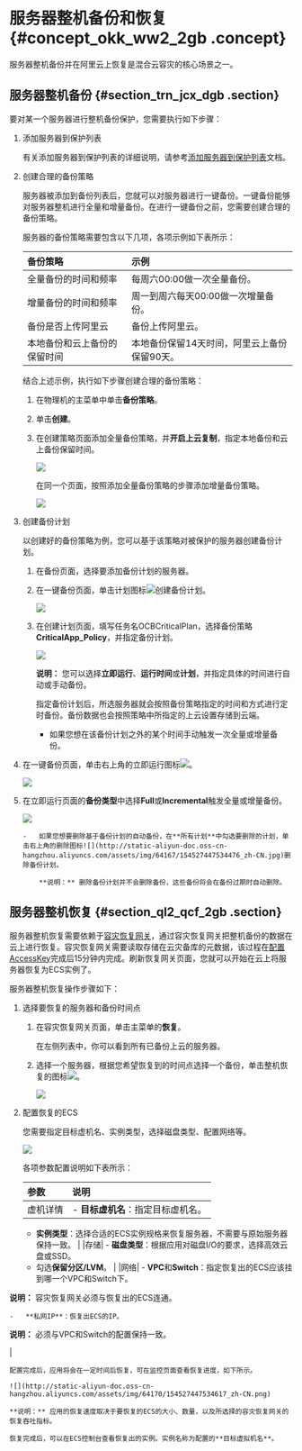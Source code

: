 # 服务器整机备份和恢复 {#concept_okk_ww2_2gb .concept}

服务器整机备份并在阿里云上恢复是混合云容灾的核心场景之一。

## 服务器整机备份 {#section_trn_jcx_dgb .section}

要对某一个服务器进行整机备份保护，您需要执行如下步骤：

1.  添加服务器到保护列表

    有关添加服务器到保护列表的详细说明，请参考[添加服务器到保护列表](cn.zh-CN/小时-天级RPO和RTO容灾/备份管理/添加服务器到保护列表.md#)文档。

2.  创建合理的备份策略

    服务器被添加到备份列表后，您就可以对服务器进行一键备份。一键备份能够对服务器整机进行全量和增量备份。在进行一键备份之前，您需要创建合理的备份策略。

    服务器的备份策略需要包含以下几项，各项示例如下表所示：

    |备份策略|示例|
    |:---|:-|
    |全量备份的时间和频率|每周六00:00做一次全量备份。|
    |增量备份的时间和频率|周一到周六每天00:00做一次增量备份。|
    |备份是否上传阿里云|备份上传阿里云。|
    |本地备份和云上备份的保留时间|本地备份保留14天时间，阿里云上备份保留90天。|

    结合上述示例，执行如下步骤创建合理的备份策略：

    1.  在物理机的主菜单中单击**备份策略**。
    2.  单击**创建**。
    3.  在创建策略页面添加全量备份策略，并**开启上云复制**，指定本地备份和云上备份保留时间。

        ![](http://static-aliyun-doc.oss-cn-hangzhou.aliyuncs.com/assets/img/64170/154527447534596_zh-CN.jpg)

        在同一个页面，按照添加全量备份策略的步骤添加增量备份策略。

        ![](http://static-aliyun-doc.oss-cn-hangzhou.aliyuncs.com/assets/img/64170/154527447534597_zh-CN.jpg)

3.  创建备份计划

    以创建好的备份策略为例，您可以基于该策略对被保护的服务器创建备份计划。

    1.  在备份页面，选择要添加备份计划的服务器。
    2.  在一键备份页面，单击计划图标![](http://static-aliyun-doc.oss-cn-hangzhou.aliyuncs.com/assets/img/64167/154527447534460_zh-CN.jpg)创建备份计划。

        ![](http://static-aliyun-doc.oss-cn-hangzhou.aliyuncs.com/assets/img/64170/154527447534599_zh-CN.png)

    3.  在创建计划页面，填写任务名OCBCriticalPlan，选择备份策略**CriticalApp\_Policy**，并指定备份计划。

        ![](http://static-aliyun-doc.oss-cn-hangzhou.aliyuncs.com/assets/img/64170/154527447534600_zh-CN.png)

        **说明：** 您可以选择**立即运行**、**运行时间**或**计划**，并指定具体的时间进行自动或手动备份。

        指定备份计划后，所选服务器就会按照备份策略指定的时间和方式进行定时备份。备份数据也会按照策略中所指定的上云设置存储到云端。

        -   如果您想在该备份计划之外的某个时间手动触发一次全量或增量备份。

1.  在一键备份页面，单击右上角的立即运行图标![](http://static-aliyun-doc.oss-cn-hangzhou.aliyuncs.com/assets/img/64167/154527447534469_zh-CN.jpg)。

    ![](http://static-aliyun-doc.oss-cn-hangzhou.aliyuncs.com/assets/img/64170/154527447534602_zh-CN.png)

2.  在立即运行页面的**备份类型**中选择**Full**或**Incremental**触发全量或增量备份。

    ![](http://static-aliyun-doc.oss-cn-hangzhou.aliyuncs.com/assets/img/64170/154527447534606_zh-CN.png)

        -   如果您想要删除基于备份计划的自动备份，在**所有计划**中勾选要删除的计划，单击右上角的删除图标![](http://static-aliyun-doc.oss-cn-hangzhou.aliyuncs.com/assets/img/64167/154527447534476_zh-CN.jpg)删除备份计划。

            **说明：** 删除备份计划并不会删除备份，这些备份将会在备份过期时自动删除。


## 服务器整机恢复 {#section_ql2_qcf_2gb .section}

服务器整机恢复需要依赖于[容灾恢复网关](cn.zh-CN/小时-天级RPO和RTO容灾/灾备部署/步骤二：部署容灾恢复网关.md#)，通过容灾恢复网关把整机备份的数据在云上进行恢复。容灾恢复网关需要读取存储在云灾备库的元数据，该过程在[配置AccessKey](cn.zh-CN/小时-天级RPO和RTO容灾/灾备部署/步骤三：初始化网关配置.md#)完成后15分钟内完成。刷新恢复网关页面，您就可以开始在云上将服务器恢复为ECS实例了。

服务器整机恢复操作步骤如下：

1.  选择要恢复的服务器和备份时间点
    1.  在容灾恢复网关页面，单击主菜单的**恢复**。

        在左侧列表中，你可以看到所有已备份上云的服务器。

    2.  选择一个服务器，根据您希望恢复到的时间点选择一个备份，单击整机恢复的图标![](http://static-aliyun-doc.oss-cn-hangzhou.aliyuncs.com/assets/img/64170/154527447534611_zh-CN.jpg)。

        ![](http://static-aliyun-doc.oss-cn-hangzhou.aliyuncs.com/assets/img/64170/154527447534610_zh-CN.png)

2.  配置恢复的ECS

    您需要指定目标虚机名、实例类型，选择磁盘类型、配置网络等。

    ![](http://static-aliyun-doc.oss-cn-hangzhou.aliyuncs.com/assets/img/64170/154527447534614_zh-CN.png)

    各项参数配置说明如下表所示：

    |参数|说明|
    |:-|:-|
    |虚机详情|     -   **目标虚机名**：指定目标虚机名。
    -   **实例类型**：选择合适的ECS实例规格来恢复服务器，不需要与原始服务器保持一致。
 |
    |存储|     -   **磁盘类型**：根据应用对磁盘I/O的要求，选择高效云盘或SSD。
    -   勾选**保留分区/LVM**。
 |
    |网络|     -   **VPC**和**Switch**：指定恢复出的ECS应该挂到哪一个VPC和Switch下。

**说明：** 容灾恢复网关必须与恢复出的ECS连通。

    -   **私网IP**：恢复出ECS的IP。

**说明：** 必须与VPC和Switch的配置保持一致。

 |

    配置完成后，应用将会在一定时间后恢复，可在监控页面查看恢复进度，如下所示。

    ![](http://static-aliyun-doc.oss-cn-hangzhou.aliyuncs.com/assets/img/64170/154527447534617_zh-CN.png)

    **说明：** 应用的恢复速度取决于要恢复的ECS的大小、数量，以及所选择的容灾恢复网关的恢复吞吐指标。

    恢复完成后，可以在ECS控制台查看恢复出的实例。实例名称为配置的**目标虚拟机名**。


